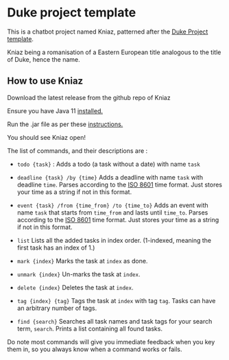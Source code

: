 # Duke project template

This is a chatbot project named Kniaz, patterned after the [Duke Project template](https://github.com/se-edu/duke).

Kniaz being a romanisation of a Eastern European title analogous to the title of Duke, hence the name.

## How to use Kniaz

Download the latest release from the github repo of Kniaz

Ensure you have Java 11 [installed.](https://www.oracle.com/sg/java/technologies/javase/jdk11-archive-downloads.html)

Run the .jar file as per these [instructions.](https://docs.oracle.com/javase/tutorial/deployment/jar/run.html)

You should see Kniaz open!

The list of commands, and their descriptions are :

* `todo {task}` : Adds a todo (a task without a date) with name `task`

* `deadline {task} /by {time}` Adds a deadline with name  `task` with deadline `time`.
  Parses according to the [ISO 8601](https://en.wikipedia.org/wiki/ISO_8601) time format.
  Just stores your time as a string if not in this format.

* `event {task} /from {time_from} /to {time_to}` Adds an event with name `task` that starts from `time_from` and lasts until `time_to`.
  Parses according to the [ISO 8601](https://en.wikipedia.org/wiki/ISO_8601) time format.
  Just stores your time as a string if not in this format.
* `list` Lists all the added tasks in index order. (1-indexed, meaning the first task has an index of 1.)
* `mark {index}` Marks the task at `index` as done.
* `unmark {index}` Un-marks the task at `index`.
* `delete {index}` Deletes the task at `index`.
* `tag {index} {tag}` Tags the task at `index` with tag `tag`. Tasks can have an arbitrary number of tags.
* `find {search}` Searches all task names and task tags for your search term, `search`. Prints a list containing all found tasks.

Do note most commands will give you immediate feedback when you key them in, so you always know when a command works or fails.